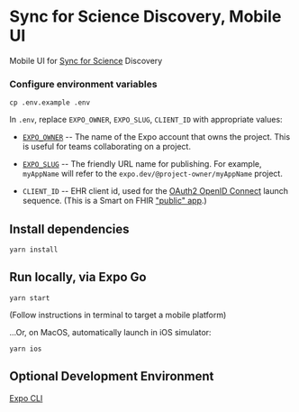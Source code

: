 # Sync for Science Discovery, Mobile UI

Mobile UI for [Sync for Science](https://syncfor.science/) Discovery


### Configure environment variables

```shell
cp .env.example .env
```

In `.env`, replace `EXPO_OWNER`, `EXPO_SLUG`, `CLIENT_ID` with appropriate values:

* [`EXPO_OWNER`](https://docs.expo.dev/workflow/glossary-of-terms/#slug) -- The name of the Expo account that owns the project. This is useful for teams collaborating on a project.

* [`EXPO_SLUG`](https://docs.expo.dev/versions/latest/config/app/#owner) -- The friendly URL name for publishing. For example, `myAppName` will refer to the `expo.dev/@project-owner/myAppName` project.

* `CLIENT_ID` -- EHR client id, used for the [OAuth2 OpenID Connect](https://openid.net/specs/openid-connect-core-1_0.html#AuthRequest) launch sequence.  (This is a Smart on FHIR ["public" app](http://hl7.org/fhir/smart-app-launch/app-launch.html#support-for-public-and-confidential-apps).)


## Install dependencies

```shell
yarn install
```

## Run locally, via Expo Go

```shell
yarn start
```
(Follow instructions in terminal to target a mobile platform)

...Or, on MacOS, automatically launch in iOS simulator:
```shell
yarn ios
```


## Optional Development Environment

[Expo CLI](https://docs.expo.dev/workflow/expo-cli/)
